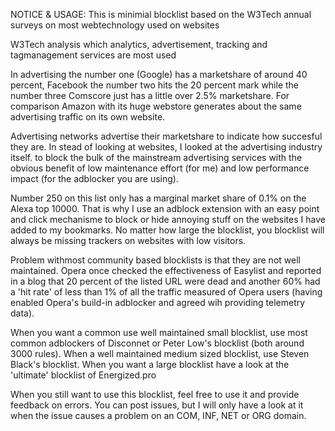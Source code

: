 NOTICE & USAGE: This is minimial blocklist based on the W3Tech annual surveys on most webtechnology used on websites

W3Tech analysis which analytics, advertisement, tracking and tagmanagement services are most used

In advertising the number one (Google) has a marketshare of around 40 percent, Facebook the number two hits the 20 percent mark
while the number three Comscore just has a little over 2.5% marketshare. For comparison Amazon with its huge webstore generates
about the same advertising traffic on its own website. 

Advertising networks advertise their marketshare to indicate how succesful they are. In stead of looking at websites, I looked at the 
advertising industry itself. to block the bulk of the mainstream advertising services with the obvious benefit of low maintenance effort 
(for me) and low performance impact (for the adblocker you are using).

Number 250 on this list only has a marginal market share of 0.1% on the Alexa top 10000. That is why I use an adblock extension with an
easy point and click mechanisme to block or hide annoying stuff on the websites I have added to my bookmarks. No matter how large the 
blocklist, you blocklist will always be missing trackers on websites with low visitors.

Problem withmost community based blocklists is that they are not well maintained. Opera once checked the effectiveness of Easylist and
reported in a blog that 20 percent of the listed URL were dead and another 60% had a 'hit rate' of less than 1% of all the traffic 
measured of Opera users (having enabled Opera's build-in adblocker and agreed wih providing telemetry data).

When you want a common use well maintained small blocklist, use most common adblockers of Disconnet or Peter Low's blocklist (both around
3000 rules). When a well maintained medium sized blocklist, use Steven Black's blocklist. When you want a large blocklist have a look at 
the 'ultimate' blocklist of Energized.pro

When you still want to use this blocklist, feel free to use it and provide feedback on errors. You can post issues, but I will only have 
a look at it when the issue causes a problem on an COM, INF, NET or ORG domain.
